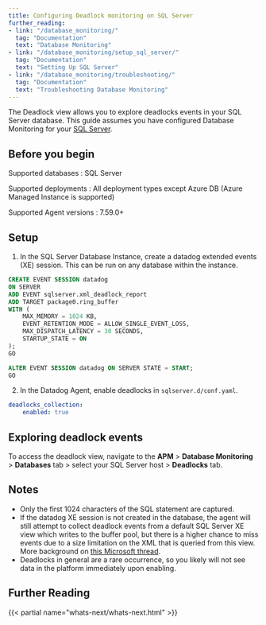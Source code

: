 ```yaml
---
title: Configuring Deadlock monitoring on SQL Server
further_reading:
- link: "/database_monitoring/"
  tag: "Documentation"
  text: "Database Monitoring"
- link: "/database_monitoring/setup_sql_server/"
  tag: "Documentation"
  text: "Setting Up SQL Server"
- link: "/database_monitoring/troubleshooting/"
  tag: "Documentation"
  text: "Troubleshooting Database Monitoring"
---
```


The Deadlock view allows you to explore deadlocks events in your SQL Server database.
This guide assumes you have configured Database Monitoring for your [SQL Server][1].

## Before you begin

Supported databases
: SQL Server

Supported deployments
: All deployment types except Azure DB (Azure Managed Instance is supported)

Supported Agent versions
: 7.59.0+

## Setup
1. In the SQL Server Database Instance, create a datadog extended events (XE) session. This can be run on any database within the instance.
```sql
CREATE EVENT SESSION datadog
ON SERVER
ADD EVENT sqlserver.xml_deadlock_report
ADD TARGET package0.ring_buffer
WITH (
    MAX_MEMORY = 1024 KB,
    EVENT_RETENTION_MODE = ALLOW_SINGLE_EVENT_LOSS,
    MAX_DISPATCH_LATENCY = 30 SECONDS,
    STARTUP_STATE = ON
);
GO

ALTER EVENT SESSION datadog ON SERVER STATE = START;
GO
```

2. In the Datadog Agent, enable deadlocks in `sqlserver.d/conf.yaml`.
```yaml
deadlocks_collection:
    enabled: true
```

## Exploring deadlock events

To access the deadlock view, navigate to the **APM** > **Database Monitoring** > **Databases** tab > select your SQL Server host > **Deadlocks** tab.


## Notes

- Only the first 1024 characters of the SQL statement are captured.
- If the datadog XE session is not created in the database, the agent will still attempt to collect deadlock events from a default SQL Server XE view which writes to the buffer pool, but there is a higher chance to miss events due to a size limitation on the XML that is queried from this view. More background on [this Microsoft thread][2].
- Deadlocks in general are a rare occurrence, so you likely will not see data in the platform immediately upon enabling.

## Further Reading

{{< partial name="whats-next/whats-next.html" >}}

[1]: /database_monitoring/setup_sql_server/
[2]: https://techcommunity.microsoft.com/blog/sqlserversupport/you-may-not-see-the-data-you-expect-in-extended-event-ring-buffer-targets8230-/315838
